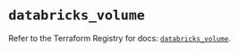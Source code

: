 # `databricks_volume`

Refer to the Terraform Registry for docs: [`databricks_volume`](https://registry.terraform.io/providers/databricks/databricks/1.51.0/docs/resources/volume).
